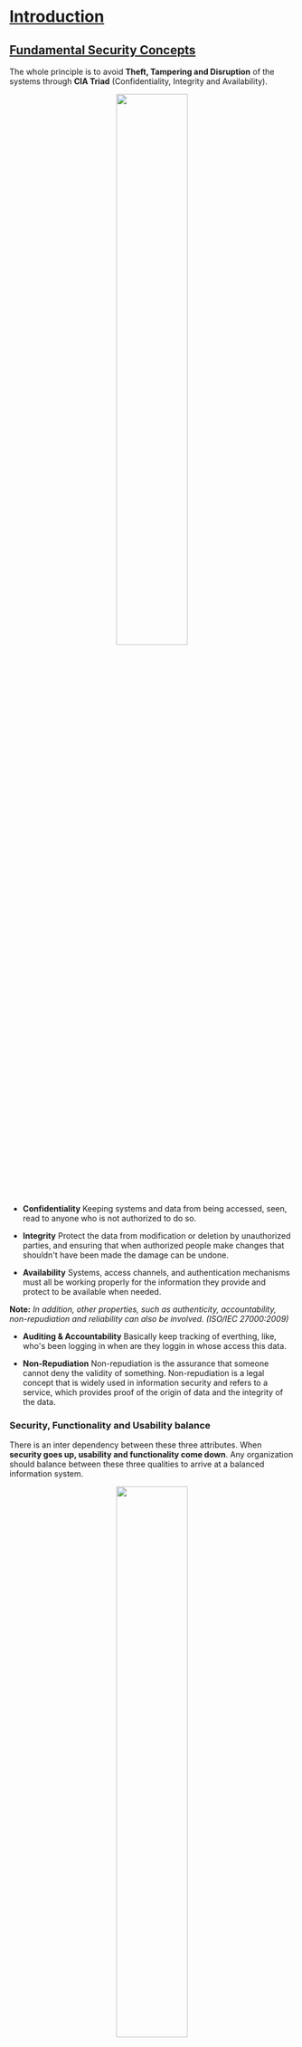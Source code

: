 # <u>Introduction</u>

## <u> Fundamental Security Concepts </u>
The whole principle is to avoid **Theft, Tampering and Disruption** of the systems through **CIA Triad** (Confidentiality, Integrity and Availability).

<p align="center">
<img width="50%" src="https://i.ytimg.com/vi/AJTJN4wDBM8/hqdefault.jpg">
</p>

- **Confidentiality**
Keeping systems and data from being accessed, seen, read to anyone who is not authorized to do so.

- **Integrity**
Protect the data from modification or deletion by unauthorized parties, and ensuring that when authorized people make changes that shouldn't have been made the damage can be undone.

- **Availability**
Systems, access channels, and authentication mechanisms must all be working properly for the information they provide and protect to be available when needed.

**Note:** *In addition, other properties, such as authenticity, accountability, non-repudiation and reliability can also be involved. (ISO/IEC 27000:2009)*

- **Auditing & Accountability**
Basically keep tracking of everthing, like, who's been logging in when are they loggin in whose access this data.

- **Non-Repudiation**
Non-repudiation is the assurance that someone cannot deny the validity of something. Non-repudiation is a legal concept that is widely used in information security and refers to a service, which provides proof of the origin of data and the integrity of the data.

### **Security, Functionality and Usability balance**

There is an inter dependency between these three attributes. When **security goes up, usability and functionality come down**. Any organization should balance between these three qualities to arrive at a balanced information system.

<p align="center">
<img width="50%" src="https://gist.githubusercontent.com/Samsar4/62886aac358c3d484a0ec17e8eb11266/raw/f14455ed4def635e1bc93b85657f43dbbf4a3127/triad2.png">
</p>

## <u>Types of Hackers</u>

<p align="center">
<img width="50%" src="https://www.simplilearn.com/ice9/free_resources_article_thumb/types-hacker.JPG">
</p>


- **White Hat** - Ethical hackers.
- **Black Hat** - Hackers that seek to perform malicious activities.
- **Gray Hat** - Hackers that perform good or bad activities but do not have the permission of the organization they are hacking against.

**Hacktivist** - Someone who hacks for a cause; political agenda.

**Suicide Hackers** - Are hackers that are not afraid of going jail or facing any sort of punishment; hack to get the job done.

**Cyberterrorist** - Motivated by religious or political beliefs to create fear or disruption.

**State-Sponsored Hacker** - Hacker that is hired by a government or entity related.

## <u>Hacking Vocabulary</u>

- **Hack value** - Perceived value or worth of a target as seen by the attacker.
- **Vulnerability** - A system flaw, weakness on the system (on design, implementation etc).
- **Exploit** - Exploits are a way of gaining access to a system through a security flaw and taking advantage of the flaw for their benefit.
- **Payload** - Component of an attack; is the part of the private user text which could also contain malware such as worms or viruses which performs the malicious action; deleting data, sending spam or encrypting data.
- **Zero-day attack** - Attack that occurs before a vendor knows or is able to patch a flaw.
- **Daisy Chaining / Pivotting** - It involves gaining access to a network and /or computer and then using the same information to gain access to multiple networks and computers that contains desirable information. 
- **Doxxing** - Publishing PII about an individual usually with a malicious intent.
- **Enterprise Information Security Architecture** (EISA) - process that determines how systems work within an organization.
- **Incident management** - Deals with specific incidents to mitigate the attack.



## <u> Attack Types and Vectors </u>

### Attack Vectors
- **APT - Advanced Persistent Threats**
    - An advanced persistent threat is a stealthy threat actor, typically a nation state or state-sponsored group, which gains unauthorized access to a computer network and remains undetected for an extended period.
- **Botnets**
    - Huge network of compromised hosts. (used for DDoS).
- **Cloud computing**
- **Insider attacks**
    - Disgruntled employee can damage assets from inside.
- **Mobile threats**
- **Viruses, worms, and malware**

### Attack Types
- **Operating System** (OS) - Attacks targeting OS flaws or security issues inside such as guest accounts or default passwords
- **Application Level** - Attacks on programming code and software logic
- **Shrink-Wrap Code** - Act of exploiting holes in unpatched or poorly-configured software.
- **Misconfiguration** - Attack takes advantage of systems that are misconfigured due to improper configuration or default configuration

## <u>Vulnerabilities</u>

- **Common Vulnerability Scoring System** (CVSS) - places numerical score based on severity
- **National Vulnerability Database** (NVD) - US government repository of vulnerabilities

### Vulnerability Categories

- **Misconfiguration** - improperly configuring a service or application
- **Default installation** - failure to change settings in an application that come by default
- **Buffer overflow** - code execution flaw
- **Missing patches** -  systems that have not been patched
- **Design flaws** - flaws inherent to system design such as encryption and data validation
- **Operating System Flaws** - flaws specific to each OS
- **Default passwords** - leaving default passwords that come with system/application


## <u>Five Phases of Hacking</u>

1. **Reconnaissance**  - Gathering evidence about targets; 
There are two types of Recon:
    - **Passive Reconnaissance**: Gain information about targeted computers and networks without actively engaging with the systems
        - e.g: Google Search, Public records, New releases, Social Media, Wardrive scanning networks around.
    - **Active Reconnaissance**: Envolves direct interaction with the target.
        - e.g: Make a phone call to the target, Job interview; tools like Nmap, Nessus, OpenVAS, Nikto and Metasploit can be considered as Active Recon.

2. **Scanning & Enumeration** - Obtaining more in-depth information about targets.
    - e.g: Network Scanning, Port Scanning, Which versions of services are running.
3. **Gaining Access** - Attacks are leveled in order to gain access to a system.
4. **Maintaining Access** - Items put in place to ensure future access.
    - e.g: Rookit, Trojan, Backdoor can be used.
5. **Covering Tracks** - Steps taken to conceal success and intrusion; Not be noticed; Clear the logs;

## <u>Penetration Test</u>

- Clearly defined, full scale test of security controls
- Phases
  - **Preparation** - Contracts and team determined
  - **Assessment** - All hacking phases (reconnaissance, scanning, attacks, etc.)
  - **Post-Assessment** - Reports & conclusions
- Types
  - **Black Box** - Done without any knowledge of the system or network.
  - **White Box** - When the attacker have complete knowledge of the system provided by the owner/target.
  - **Gray Box** - When the attacker has some knowledge of the system and/or network

## <u>Security Controls</u>

- **Directive** - Also known as **procedural controls** because they deal with company procedures such as security policies, operations plans, and guidelines. 

- **Deterrent control**: Deters the actor from attempting the threat.
    - e.g: Warning Sign, SSH Login Banner.

- **Preventive control**: Deters the actor from performing the threat.
    - e.g: Fence, Server Locks, Password Complexity, Firewall.

- **Detective control**: Recognizes an actor's threat.   
    - e.g: Background check, CCTV, IDS/IPS.

- **Compensating control**: Provides alternative fixes to any of the above functions

- **Corrective control**: Mitigates the impact of a manifested threat. (Backups can mitigate a ransomware; IPS can block an attacker)

*Most of security controls are preventive phase controls*.

### Types of  Security Controls

| Description    | Examples                                      |
| -------------- | --------------------------------------------- |
| Physical       | Guards, lights, cameras                       |
| Technical      | Encryption, smart cards, access control lists |
| Administrative | Training awareness, policies                  |

| Description  | Examples                    |
| ------------ | --------------------------- |
| Preventative | authentication, alarm bells |
| Detective    | audits, backups             |
| Corrective   | restore operations          |

## <u>Law Categories</u>

- **Criminal** - Laws that protect public safety and usually have jail time attached.
- **Civil** - Private rights and remedies.
- **Common** - Laws that are based on societal customs.


## <u>Laws and Standards</u>

- **OSSTM Compliance** - "Open Source Security Testing Methodology Manual" maintained by ISECOM , defines three types of compliance
  - **Legislative** - Deals with government regulations (Such as SOX and HIPAA)
  - **Contractual** - Deals with industry / group requirement (Such as PCI DSS)
  - **Standards based** - Deals with practices that must be followed by members of a given group/organization (Such as ITIL ,ISO and OSSTMM itself)
  
- **OSSTM Controls**
  - **OSSTM Class A - Interactive Controls**
    - *Authentication* -  Provides for identification and authorization based on credentials 
    - *Indemnification* - Provided contractual protection against loss or damages
    - *Subjugation* - Ensures that interactions occur according to processes defined by the asset owner
    - *Continuity* -  Maintains interactivity with assets if corruption of failure occurs
    - *Resilience* - Protects assets from corruption and failure
   
  
  
  - **OSSTM Class B  - Process Controls**
      - *Non-repudiation* - Prevents participants from denying its actions
      - *Confidentiality* - Ensures that only participants know of an asset
      - *Privacy* - Ensures that only participants have access to the asset
      - *Integrity* - Ensures that only participants know when assets and processes change
      - *Alarm*  - Notifies participants when interactions occur
      
- **ISO 27001** - Security standard based on the British BS7799 standard, focuses on security governance

- **NIST-800-53** -  Catalogs security and privacy controls for federal information systems, created to help implementation of FISMA

- **ISO 27002 AND 17799** - Based on BS799 but focuses on security objectives and provides security controls based on industry best practice

- **FISMA** - "Federal Information Security Modernization Ac Of 2002" A law updated in 2004 to codify the authority of the Department of Homeland Security with regard to implementation of information security policies 
  
- **FITARA** - "Federal Information Technology Acquisition Reform Act" A 2013 bill that was intended to change the framework that determines how the US GOV purchases technology 

- **HIPAA** - "Health Insurance Portability and Accountability Act" a law that set's privacy standards to protect patient medical records and health information shared between doctors, hospitals and insurance providers

- **PCI-DSS**  - "Payment Card Industry Data Security Standard" Standard for organizations handling Credit Cards, ATM cards and other POS cards

- **COBIT** - "Control Object for Information and Related Technology" IT Governance framework and toolset, created by ISACA and ITGI

- **SOX** - "Sarbanes-Oxley Act" Law that requires publicly traded companies to submit to independent audits and to properly disclose financial information

- **GLBA** - "U.S Gramm-Leach-Bliley Act" Law that protects the confidentiality and integrity of personal information that is collected by financial institutions.

- **CSIRT** - "Computer Security Incident Response Team" CSIRT provided a single point of contact when reporting computer security incidents

- **ITIL** - "Information Technology Infrastructure Library" - An operational framework developed in the '80s that standardizes IT management procedures 

## <u>Essential Knowledge</u>

- **The OSI Model** we just looked at is just a reference/logical model. It was designed to describe the functions of the communication system by dividing the communication procedure into smaller and simpler components. 

- **The TCP/IP model** is a concise version of the OSI model. It contains four layers, unlike seven layers in the OSI model. 

| Layer | Device Type | OSI Layer | TCP/IP model | TCP/IP New (actual) | Protocols | PDU
--|--|--|--|--|--|--
7 | Gateway | **Application** | Application| Application | HTTP, FTP, POP, SMTP, DNS, RIP | Data
6 | -       | **Presentation**| Application| Application | HTTP, FTP, POP, SMTP, DNS, RIP, MIME | Data
5 | -       | **Session**     | Application| Application | HTTP, FTP, POP, SMTP, DNS, RIP, SCP | Data
4 | -       | **Transport**   | Transport  | Transport | TCP/UDP | Segments
3 | Router  | **Network**     | Internet   | Network | IP, ARP, ICMP, IGMP | Packets
2 | Switch/bridge | **Data Link** | Link   | Data Link | Ethernet, Token Ring | Frames
1 | Hubs/Repeater | **Physical**  | Link   | Physical | Ethernet, Token Ring | Bits

### <u>TCP Handshake</u>

<h4 align="center">The Three-way handshake</h4>
<p align="center">
<img width="90%" src="https://wiki.mikrotik.com/images/f/fc/Image2001.gif">
</p>

#### ✅ TCP Connection establishment process 
1. **Host A** sends out a **SYN** (synchronize) packet with proposed initial sequence number to Host B.
2. **Host B** receives **SYN** message, it returns a packet with both SYN and ACK flags (**SYN-ACK**) set in the [TCP header](https://www.gatevidyalay.com/transmission-control-protocol-tcp-header/).
3. **Host A** receives the **SYN-ACK**, it sends back **ACK** (Acknowledgment) packet.
4. **Host B** receives **ACK** and at this stage the connection is **ESTABLISHED.**

#### ❌ TCP Connection termination
1. **Host A** sends a **FIN** (finish) flag, indicating that is has finished sending the data.
2. **Host B** who receives the **FIN**, doest not terminate the connection but enters into a "passive close" (CLOSE_WAIT) state and sends the **ACK** for the **FIN** back to the Host A.
3. **Host A** enters into a (TIME_WAIT) state, and sends an **ACK** back to the Host B.
4. **Host B** gets the **ACK** from the Host A and **closes the connection.**

⚠️ *Sequence numbers increase on new communication.  Example is computers A and B.  A would increment B's sequence number.  A would never increment it's own sequence.*

### <u>TCP Flags</u>

| Flag | Name           | Function                                                     |
| ---- | -------------- | ------------------------------------------------------------ |
| SYN  | Synchronize    | Set during initial communication.  Negotiating of parameters and sequence numbers |
| ACK  | Acknowledgment | Set as an acknowledgement to the SYN flag.  Always set after initial SYN |
| RST  | Reset          | Forces the termination of a connection (in both directions)  |
| FIN  | Finish         | Ordered close to communications                              |
| PSH  | Push           | Forces the delivery of data without concern for buffering    |
| URG  | Urgent         | Data inside is being sent out of band.  Example is cancelling a message |

### <u>Port Numbers</u>

- **Internet Assigned Numbers Authority** (IANA) - maintains Service Name and Transport Protocol Port Number Registry which lists all port number reservations

- Ranges

  - **Well-known ports** - 0 - 1023

  - **Registered ports** - 1024 - 49,151

  - **Dynamic ports** - 49,152 - 65,535

    | Port Number | Protocol | Transport Protocol |
    | ----------- | -------- | ------------------ |
    | 20/21       | FTP      | TCP                |
    | 22          | SSH      | TCP                |
    | 23          | Telnet   | TCP                |
    | 25          | SMTP     | TCP                |
    | 53          | DNS      | TCP/UDP            |
    | 67          | DHCP     | UDP                |
    | 69          | TFTP     | UDP                |
    | 80          | HTTP     | TCP                |
    | 110         | POP3     | TCP                |
    | 135         | RPC      | TCP                |
    | 137-139     | NetBIOS  | TCP/UDP            |
    | 143         | IMAP     | TCP                |
    | 161/162     | SNMP     | UDP                |
    | 389         | LDAP     | TCP/UDP            |
    | 443         | HTTPS    | TCP                |
    | 445         | SMB      | TCP                |
    | 514         | SYSLOG   | UDP                |

  - A service is said to be **listening** for a port when it has that specific port open

  - Once a service has made a connection, the port is in an **established** state

  - **`Netstat`** command:

    - Shows open ports on computer
    - **netstat -an** displays connections in numerical form
    - **netstat -b** displays executables tied to the open port (admin only)

### <u>Subnetting</u>

- **IPv4 Main Address Types**
  - **Unicast** - acted on by a single recipient
  - **Multicast** - acted on by members of a specific group
  - **Broadcast** - acted on by everyone on the network
    - **Limited** - delivered to every system in the domain (255.255.255.255)
    - **Directed** - delivered to all devices on a subnet and use that broadcast address
- **Subnet mask** - determines how many address available on a specific subnet
  - Represented by three methods
    - **Decimal** - 255.240.0.0
    - **Binary** - 11111111.11110000.00000000.00000000
    - **CIDR** - x.x.x.x/12   (where x.x.x.x is an ip address on that range)
  - If all the bits in the host field are 1s, the address is the broadcast
  - If they are all 0s, it's the network address
  - Any other combination indicates an address in the range
  - ![img](https://s3.amazonaws.com/prealliance-thumbnails.oneclass.com/thumbnails/001/751/775/original/stringio.txt?1513221790)